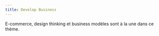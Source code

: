 ```yaml
---
title: Develop Business
---
```


E-commerce, design thinking et business modèles sont à la une dans ce thème.
